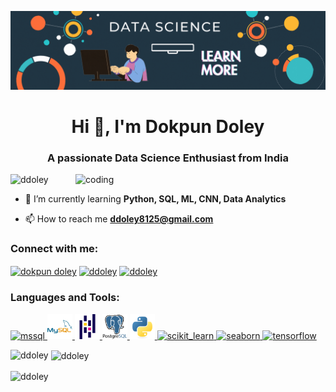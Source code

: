 ![logo](https://github.com/ddoley/dokpun-doley/blob/main/git%20banner.gif)
<h1 align="center">Hi 👋, I'm Dokpun Doley</h1>
<h3 align="center">A passionate Data Science Enthusiast from India</h3>
<img align="right" alt="coding" width="400" src="https://camo.githubusercontent.com/4d9f5ecceb711eec6e2018f38a5677dc657c9738d4a65ba3b928c41c0a45b439/68747470733a2f2f6d69726f2e6d656469756d2e636f6d2f6d61782f313336302f302a37513379765349765f7430696f4a2d5a2e676966">

<p align="left"> <img src="https://komarev.com/ghpvc/?username=ddoley&label=Profile%20views&color=0e75b6&style=flat" alt="ddoley" /> </p>

- 🌱 I’m currently learning **Python, SQL, ML, CNN, Data Analytics**

- 📫 How to reach me **ddoley8125@gmail.com**

<h3 align="left">Connect with me:</h3>
<p align="left">
<a href="[https://linkedin.com/in/dokpun doley](https://www.linkedin.com/in/dokpun-doley-74a66920b/)" target="blank"><img align="center" src="https://raw.githubusercontent.com/rahuldkjain/github-profile-readme-generator/master/src/images/icons/Social/linked-in-alt.svg" alt="dokpun doley" height="30" width="40" /></a>
<a href="https://www.codechef.com/users/ddoley" target="blank"><img align="center" src="https://cdn.jsdelivr.net/npm/simple-icons@3.1.0/icons/codechef.svg" alt="ddoley" height="30" width="40" /></a>
<a href="https://www.leetcode.com/ddoley" target="blank"><img align="center" src="https://raw.githubusercontent.com/rahuldkjain/github-profile-readme-generator/master/src/images/icons/Social/leet-code.svg" alt="ddoley" height="30" width="40" /></a>
</p>

<h3 align="left">Languages and Tools:</h3>
<p align="left"> <a href="https://www.microsoft.com/en-us/sql-server" target="_blank" rel="noreferrer"> <img src="https://www.svgrepo.com/show/303229/microsoft-sql-server-logo.svg" alt="mssql" width="40" height="40"/> </a> <a href="https://www.mysql.com/" target="_blank" rel="noreferrer"> <img src="https://raw.githubusercontent.com/devicons/devicon/master/icons/mysql/mysql-original-wordmark.svg" alt="mysql" width="40" height="40"/> </a> <a href="https://pandas.pydata.org/" target="_blank" rel="noreferrer"> <img src="https://raw.githubusercontent.com/devicons/devicon/2ae2a900d2f041da66e950e4d48052658d850630/icons/pandas/pandas-original.svg" alt="pandas" width="40" height="40"/> </a> <a href="https://www.postgresql.org" target="_blank" rel="noreferrer"> <img src="https://raw.githubusercontent.com/devicons/devicon/master/icons/postgresql/postgresql-original-wordmark.svg" alt="postgresql" width="40" height="40"/> </a> <a href="https://www.python.org" target="_blank" rel="noreferrer"> <img src="https://raw.githubusercontent.com/devicons/devicon/master/icons/python/python-original.svg" alt="python" width="40" height="40"/> </a> <a href="https://scikit-learn.org/" target="_blank" rel="noreferrer"> <img src="https://upload.wikimedia.org/wikipedia/commons/0/05/Scikit_learn_logo_small.svg" alt="scikit_learn" width="40" height="40"/> </a> <a href="https://seaborn.pydata.org/" target="_blank" rel="noreferrer"> <img src="https://seaborn.pydata.org/_images/logo-mark-lightbg.svg" alt="seaborn" width="40" height="40"/> </a> <a href="https://www.tensorflow.org" target="_blank" rel="noreferrer"> <img src="https://www.vectorlogo.zone/logos/tensorflow/tensorflow-icon.svg" alt="tensorflow" width="40" height="40"/> </a> </p>

<p><img align="left" src="https://github-readme-stats.vercel.app/api/top-langs?username=ddoley&show_icons=true&locale=en&layout=compact" alt="ddoley" /></p>

<p>&nbsp;<img align="center" src="https://github-readme-stats.vercel.app/api?username=ddoley&show_icons=true&locale=en" alt="ddoley" /></p>

<p><img align="center" src="https://github-readme-streak-stats.herokuapp.com/?user=ddoley&" alt="ddoley" /></p>
